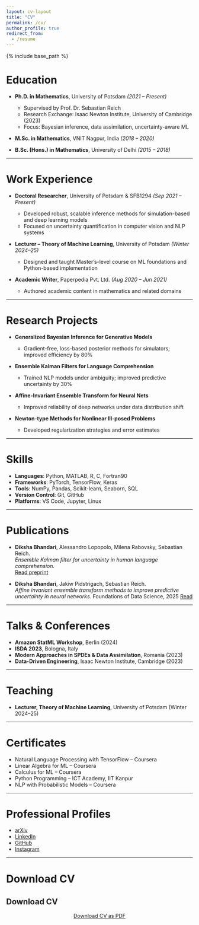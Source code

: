 ```yaml
---
layout: cv-layout
title: "CV"
permalink: /cv/
author_profile: true
redirect_from:
  - /resume
---
```


{% include base_path %}

Education
======
- **Ph.D. in Mathematics**, University of Potsdam _(2021 – Present)_  
  - Supervised by Prof. Dr. Sebastian Reich  
  - Research Exchange: Isaac Newton Institute, University of Cambridge (2023)  
  - Focus: Bayesian inference, data assimilation, uncertainty-aware ML  

- **M.Sc. in Mathematics**, VNIT Nagpur, India _(2018 – 2020)_

- **B.Sc. (Hons.) in Mathematics**, University of Delhi _(2015 – 2018)_

---

Work Experience
======
- **Doctoral Researcher**, University of Potsdam & SFB1294 _(Sep 2021 – Present)_  
  - Developed robust, scalable inference methods for simulation-based and deep learning models  
  - Focused on uncertainty quantification in computer vision and NLP systems

- **Lecturer – Theory of Machine Learning**, University of Potsdam _(Winter 2024–25)_  
  - Designed and taught Master’s-level course on ML foundations and Python-based implementation

- **Academic Writer**, Paperpedia Pvt. Ltd. _(Aug 2020 – Jun 2021)_  
  - Authored academic content in mathematics and related domains

---

Research Projects
======
- **Generalized Bayesian Inference for Generative Models**  
  - Gradient-free, loss-based posterior methods for simulators; improved efficiency by 80%

- **Ensemble Kalman Filters for Language Comprehension**  
  - Trained NLP models under ambiguity; improved predictive uncertainty by 30%

- **Affine-Invariant Ensemble Transform for Neural Nets**  
  - Improved reliability of deep networks under data distribution shift

- **Newton-type Methods for Nonlinear Ill-posed Problems**  
  - Developed regularization strategies and error estimates

---

Skills
======
- **Languages**: Python, MATLAB, R, C, Fortran90  
- **Frameworks**: PyTorch, TensorFlow, Keras  
- **Tools**: NumPy, Pandas, Scikit-learn, Seaborn, SQL  
- **Version Control**: Git, GitHub  
- **Platforms**: VS Code, Jupyter, Linux

---

Publications
======

- **Diksha Bhandari**, Alessandro Lopopolo, Milena Rabovsky, Sebastian Reich.  
  *Ensemble Kalman filter for uncertainty in human language comprehension.*  
  [Read preprint](https://arxiv.org/abs/2505.02590)

- **Diksha Bhandari**, Jakiw Pidstrigach, Sebastian Reich.  
  *Affine invariant ensemble transform methods to improve predictive uncertainty in neural networks.*
  Foundations of Data Science, 2025
  [Read](https://www.aimsciences.org/article/doi/10.3934/fods.2024040)
  

---

Talks & Conferences
======


- **Amazon StatML Workshop**, Berlin (2024)  
- **ISDA 2023**, Bologna, Italy  
- **Modern Approaches in SPDEs & Data Assimilation**, Romania (2023)  
- **Data-Driven Engineering**, Isaac Newton Institute, Cambridge (2023)

---

Teaching
======

- **Lecturer, Theory of Machine Learning**, University of Potsdam (Winter 2024–25)

---

Certificates
======
- Natural Language Processing with TensorFlow – Coursera  
- Linear Algebra for ML – Coursera  
- Calculus for ML – Coursera  
- Python Programming – ICT Academy, IIT Kanpur  
- NLP with Probabilistic Models – Coursera

---

Professional Profiles
======
- [arXiv](https://arxiv.org/abs/2505.02590)  
- [LinkedIn](https://www.linkedin.com/in/diksha-bhandari/)  
- [GitHub](https://github.com/dikshab14)  
- [Instagram](https://instagram.com/diksha_bhandari14)

---

Download CV
======

<h2 style="margin-top: 2rem;">Download CV</h2>
<div class="cv-download-links" style="margin-bottom: 2rem; text-align: center;">
  <a href="/files/Diksha-Bhandari-Resume.pdf" class="btn btn--primary" download>
    Download CV as PDF
  </a>
</div>
